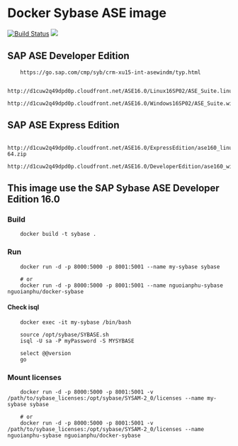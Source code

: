 # Docker Sybase ASE image

[![Build Status](https://travis-ci.org/nguoianphu/docker-sybase.svg?branch=master)](https://travis-ci.org/nguoianphu/docker-sybase)
[![](https://images.microbadger.com/badges/image/nguoianphu/docker-sybase.svg)](http://microbadger.com/images/nguoianphu/docker-sybase "Get your own image badge on microbadger.com")

## SAP ASE Developer Edition
        https://go.sap.com/cmp/syb/crm-xu15-int-asewindm/typ.html

        http://d1cuw2q49dpd0p.cloudfront.net/ASE16.0/Linux16SP02/ASE_Suite.linuxamd64.tgz
        http://d1cuw2q49dpd0p.cloudfront.net/ASE16.0/Windows16SP02/ASE_Suite.winx64.zip

## SAP ASE Express Edition
        http://d1cuw2q49dpd0p.cloudfront.net/ASE16.0/ExpressEdition/ase160_linuxx86-64.zip
        http://d1cuw2q49dpd0p.cloudfront.net/ASE16.0/DeveloperEdition/ase160_winx64.zip


## This image use the SAP Sybase ASE Developer Edition 16.0

### Build

        docker build -t sybase .
        
### Run
        docker run -d -p 8000:5000 -p 8001:5001 --name my-sybase sybase
        
        # or
        docker run -d -p 8000:5000 -p 8001:5001 --name nguoianphu-sybase nguoianphu/docker-sybase
        
#### Check isql

        docker exec -it my-sybase /bin/bash
        
        source /opt/sybase/SYBASE.sh
        isql -U sa -P myPassword -S MYSYBASE
        
        select @@version
        go
        
### Mount licenses

        docker run -d -p 8000:5000 -p 8001:5001 -v /path/to/sybase_licenses:/opt/sybase/SYSAM-2_0/licenses --name my-sybase sybase
        
        # or
        docker run -d -p 8000:5000 -p 8001:5001 -v /path/to/sybase_licenses:/opt/sybase/SYSAM-2_0/licenses --name nguoianphu-sybase nguoianphu/docker-sybase